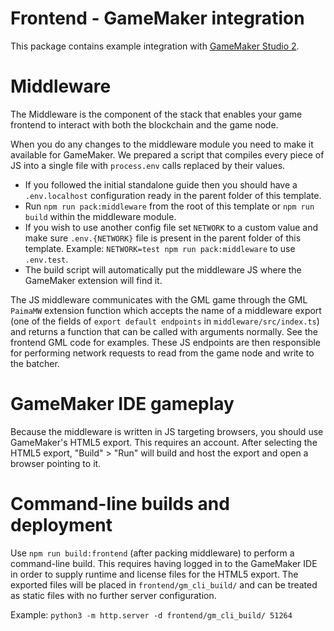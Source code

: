 # Frontend - GameMaker integration

This package contains example integration with [GameMaker Studio 2](https://gamemaker.io).

# Middleware

The Middleware is the component of the stack that enables your game frontend to interact with both the blockchain and the game node.

When you do any changes to the middleware module you need to make it available for GameMaker. We prepared a script that compiles every piece of JS into a single file with `process.env` calls replaced by their values.

- If you followed the initial standalone guide then you should have a `.env.localhost` configuration ready in the parent folder of this template.
- Run `npm run pack:middleware` from the root of this template or `npm run build` within the middleware module.
- If you wish to use another config file set `NETWORK` to a custom value and make sure `.env.{NETWORK}` file is present in the parent folder of this template. Example: `NETWORK=test npm run pack:middleware` to use `.env.test`.
- The build script will automatically put the middleware JS where the GameMaker extension will find it.

The JS middleware communicates with the GML game through the GML `PaimaMW` extension function which accepts the name of a middleware export (one of the fields of `export default endpoints` in `middleware/src/index.ts`) and returns a function that can be called with arguments normally. See the frontend GML code for examples. These JS endpoints are then responsible for performing network requests to read from the game node and write to the batcher.

# GameMaker IDE gameplay

Because the middleware is written in JS targeting browsers, you should use GameMaker's HTML5 export. This requires an account. After selecting the HTML5 export, "Build" > "Run" will build and host the export and open a browser pointing to it.

# Command-line builds and deployment

Use `npm run build:frontend` (after packing middleware) to perform a command-line build. This requires having logged in to the GameMaker IDE in order to supply runtime and license files for the HTML5 export. The exported files will be placed in `frontend/gm_cli_build/` and can be treated as static files with no further server configuration.

Example: `python3 -m http.server -d frontend/gm_cli_build/ 51264`
